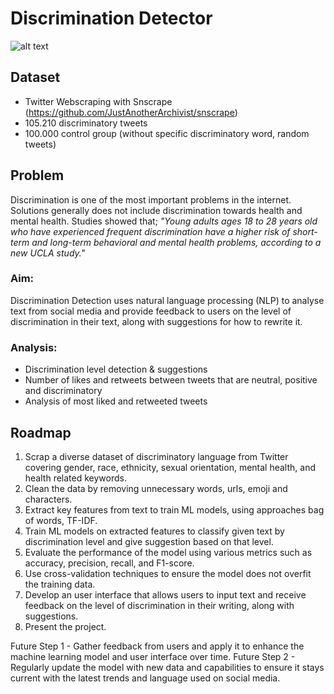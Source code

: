 
# **Discrimination Detector**

![alt text](https://images.everydayhealth.com/images/young-people-experience-frequent-discrimination-behavioral-mental-problems-1440x810.jpg?w=1110)


## Dataset
- Twitter Webscraping with Snscrape (https://github.com/JustAnotherArchivist/snscrape)
- 105.210 discriminatory tweets
- 100.000 control group (without specific discriminatory word, random tweets)

## Problem 
Discrimination is one of the most important problems in the internet. Solutions generally does not include discrimination towards health and mental health.
Studies showed that;
_"Young adults ages 18 to 28 years old who have experienced frequent discrimination have a higher risk of short-term and long-term behavioral and mental health problems, according to a new UCLA study."_

### Aim:
Discrimination Detection uses natural language processing (NLP) to analyse text from social media and provide feedback to users on the level of discrimination in their text, along with suggestions for how to rewrite it.

### Analysis:
- Discrimination level detection & suggestions
- Number of likes and retweets between tweets that are neutral, positive and discriminatory
- Analysis of most liked and retweeted tweets

## Roadmap
1. Scrap a diverse dataset of discriminatory language from Twitter covering gender, race, ethnicity, sexual orientation, mental health, and health related keywords.
2. Clean the data by removing unnecessary words, urls, emoji and characters.
3. Extract key features from text to train ML models, using approaches bag of words, TF-IDF.
4. Train ML models on extracted features to classify given text by discrimination level and give suggestion based on that level.
5. Evaluate the performance of the model using various metrics such as accuracy, precision, recall, and F1-score. 
6. Use cross-validation techniques to ensure the model does not overfit the training data.
7. Develop an user interface that allows users to input text and receive feedback on the level of discrimination in their writing, along with suggestions.
8. Present the project.

Future Step 1 - Gather feedback from users and apply it to enhance the machine learning model and user interface over time. 
Future Step 2 - Regularly update the model with new data and capabilities to ensure it stays current with the latest trends and language used on social media.


